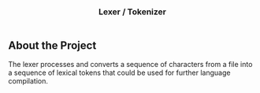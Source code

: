 <h3 align="center">Lexer / Tokenizer</h3>

<p align="center">
  <a aria-label="License" href="https://github.com/gabrielvotaw/lexical-analysis/LICENSE">
    <img alt="" src="https://img.shields.io/npm/l/next.svg?style=for-the-badge&labelColor=000000">
  </a>
</p>

## About the Project

The lexer processes and converts a sequence of characters from a file into a sequence of lexical tokens that could be used for further language compilation.
